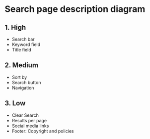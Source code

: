 # Search page description diagram


## 1. High

- Search bar 
- Keyword field 
- Title field


## 2. Medium

- Sort by
- Search button
- Navigation

## 3. Low

- Clear Search 
- Results per page
- Social media links
- Footer: Copyright and policies
